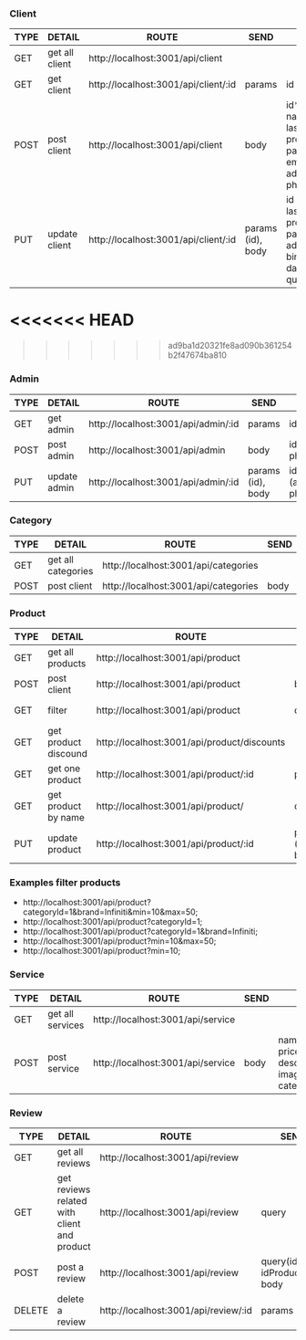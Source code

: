 ### Client

| TYPE | DETAIL         | ROUTE                                | SEND              | INFO                                                                                                                              |
| ---- | -------------- | ------------------------------------ | ----------------- | --------------------------------------------------------------------------------------------------------------------------------- |
| GET  | get all client | http://localhost:3001/api/client     |                   |                                                                                                                                   |
| GET  | get client     | http://localhost:3001/api/client/:id | params            | id                                                                                                                                |
| POST | post client    | http://localhost:3001/api/client     | body              | id*, name_client*, lastname_client*, profile_picture, password*, email*, address*, phone, birthday                                |
| PUT  | update client  | http://localhost:3001/api/client/:id | params (id), body | id / name_client, lastname_client, profile_picture, password, email, address, phone, birthday) y la data que se quiera actualizar |
<<<<<<< HEAD
=======

>>>>>>> ad9ba1d20321fe8ad090b361254b2f47674ba810

### Admin

| TYPE | DETAIL       | ROUTE                               | SEND              | INFO                                                                                                   |
| ---- | ------------ | ----------------------------------- | ----------------- | ------------------------------------------------------------------------------------------------------ |
| GET  | get admin    | http://localhost:3001/api/admin/:id | params            | id                                                                                                     |
| POST | post admin   | http://localhost:3001/api/admin     | body              | id*,admin_name*,password*,profile_picture,email*,address, phone                                        |
| PUT  | update admin | http://localhost:3001/api/admin/:id | params (id), body | id / (admin_name*,password*,profile_picture,email\*,address, phone) y la data que se quiera actualizar |

### Category

| TYPE | DETAIL             | ROUTE                                | SEND | INFO          |
| ---- | ------------------ | ------------------------------------ | ---- | ------------- |
| GET  | get all categories | http://localhost:3001/api/categories |      |               |
| POST | post client        | http://localhost:3001/api/categories | body | name_category |

### Product

| TYPE | DETAIL               | ROUTE                                       | SEND              | INFO                                                                                                                            |
| ---- | -------------------- | ------------------------------------------- | ----------------- | ------------------------------------------------------------------------------------------------------------------------------- |
| GET  | get all products     | http://localhost:3001/api/product           |                   |                                                                                                                                 |
| POST | post client          | http://localhost:3001/api/product           | body              | product_name*,stock*,cost_by_unit*,description*,category*,warranty*,brand*,image*,discount                                      |
| GET  | filter               | http://localhost:3001/api/product           | query             | depende del filtro a aplicar se recibe **categoryId, brand, min, max, (orderName(ASC-DESC) ó orderPrice(ASC-DESC))**                                                          |
| GET  | get product discound | http://localhost:3001/api/product/discounts |                   |
| GET | get one product        | http://localhost:3001/api/product/:id  | params | id |
| GET  | get product by name       | http://localhost:3001/api/product/       | query | name |
| PUT  | update product       | http://localhost:3001/api/product/:id       | params (id), body | id / (product_name*,stock*,cost_by_unit*,description*,category*, warranty*, brand*, image* ) y la data que se quiera actualizar |

### Examples filter products

- http://localhost:3001/api/product?categoryId=1&brand=Infiniti&min=10&max=50;
- http://localhost:3001/api/product?categoryId=1;
- http://localhost:3001/api/product?categoryId=1&brand=Infiniti;
- http://localhost:3001/api/product?min=10&max=50;
- http://localhost:3001/api/product?min=10;

### Service

| TYPE | DETAIL           | ROUTE                             | SEND | INFO                                                  |
| ---- | ---------------- | --------------------------------- | ---- | ----------------------------------------------------- |
| GET  | get all services | http://localhost:3001/api/service |      |                                                       |
| POST | post service     | http://localhost:3001/api/service | body | name_service*, price, description*, image*, category* |

### Review

| TYPE | DETAIL             | ROUTE                                | SEND | INFO          |
| ---- | ------------------ | ------------------------------------ | ---- | ------------- |
| GET  | get all reviews | http://localhost:3001/api/review |      |               |
| GET | get reviews related with client and product | http://localhost:3001/api/review | query | idClient, idProduct |
| POST | post a review | http://localhost:3001/api/review | query(idClient, idProduct)*, body | rank, comment |
| DELETE | delete a review | http://localhost:3001/api/review/:id | params | id |